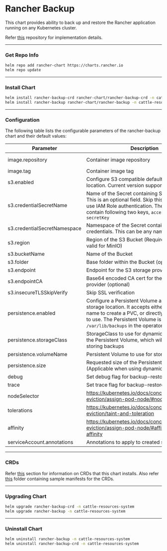 # Rancher Backup

This chart provides ability to back up and restore the Rancher application running on any Kubernetes cluster.

Refer [this](https://github.com/rancher/backup-restore-operator) repository for implementation details.

-----

### Get Repo Info
```bash
helm repo add rancher-chart https://charts.rancher.io
helm repo update
```

-----

### Install Chart
```bash
helm install rancher-backup-crd rancher-chart/rancher-backup-crd -n cattle-resources-system --create-namespace
helm install rancher-backup rancher-chart/rancher-backup -n cattle-resources-system
```

-----

### Configuration
The following table lists the configurable parameters of the rancher-backup chart and their default values:

| Parameter   |      Description      |  Default |
|----------|---------------|-------|
| image.repository |  Container image repository | rancher/backup-restore-operator |
| image.tag |    Container image tag  |   v0.1.0-rc1 |
| s3.enabled | Configure S3 compatible default storage location. Current version supports S3 and MinIO |    false |
| s3.credentialSecretName | Name of the Secret containing S3 credentials. This is an optional field. Skip this field in order to use IAM Role authentication. The Secret must contain following two keys, `accessKey` and `secretKey` |    "" |
| s3.credentialSecretNamespace | Namespace of the Secret containing S3 credentials. This can be any namespace. |    "" |
| s3.region | Region of the S3 Bucket (Required for S3, not valid for MinIO) |    "" |
| s3.bucketName | Name of the Bucket |    "" |
| s3.folder | Base folder within the Bucket (optional) |    "" |
| s3.endpoint | Endpoint for the S3 storage provider |   "" |
| s3.endpointCA | Base64 encoded CA cert for the S3 storage provider (optional) | "" |
| s3.insecureTLSSkipVerify |  Skip SSL verification | false |
| persistence.enabled |  Configure a Persistent Volume as the default storage location. It accepts either a StorageClass name to create a PVC, or directly accepts the PV to use. The Persistent Volume is mounted at `/var/lib/backups` in the operator pod | false |
| persistence.storageClass |  StorageClass to use for dynamically provisioning the Persistent Volume, which will be used for storing backups | "" |
| persistence.volumeName |  Persistent Volume to use for storing backups | "" |
| persistence.size |  Requested size of the Persistent Volume (Applicable when using dynamic provisioning) | "" |
| debug | Set debug flag for backup-restore deployment | false |
| trace | Set trace flag for backup-restore deployment | false |
| nodeSelector | https://kubernetes.io/docs/concepts/scheduling-eviction/assign-pod-node/#nodeselector | {} |
| tolerations | https://kubernetes.io/docs/concepts/scheduling-eviction/taint-and-toleration | [] |
| affinity | https://kubernetes.io/docs/concepts/scheduling-eviction/assign-pod-node/#affinity-and-anti-affinity | {} |
| serviceAccount.annotations | Annotations to apply to created service account | {} |

-----

### CRDs

Refer [this](https://github.com/rancher/backup-restore-operator#crds) section for information on CRDs that this chart installs. Also refer [this](https://github.com/rancher/backup-restore-operator/tree/master/examples) folder containing sample manifests for the CRDs.

-----
### Upgrading Chart
```bash
helm upgrade rancher-backup-crd -n cattle-resources-system
helm upgrade rancher-backup -n cattle-resources-system
```

-----
### Uninstall Chart

```bash
helm uninstall rancher-backup -n cattle-resources-system
helm uninstall rancher-backup-crd -n cattle-resources-system
```

